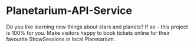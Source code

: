 # Planetarium-API-Service
Do you like learning new things about stars and planets? If so - this project is 100% for you. Make visitors happy to book tickets online for their favourite ShowSessions in local Planetarium.
